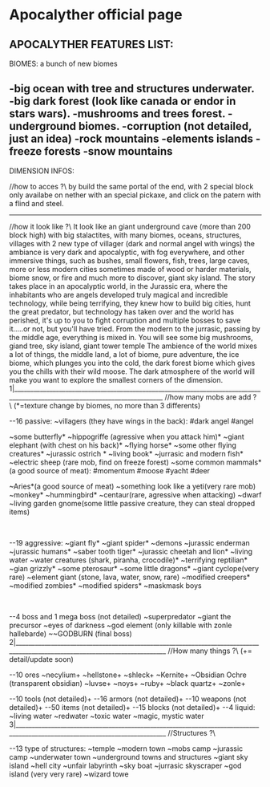 # Apocalyther official page

APOCALYTHER FEATURES LIST:
------------------------------------------------------------------------------
BIOMES:
a bunch of new biomes

-big ocean with tree and structures underwater.
-big dark forest (look like canada or endor in stars wars).
-mushrooms and trees forest.
-underground biomes.
-corruption (not detailed, just an idea)
-rock mountains
-elements islands
-freeze forests
-snow mountains
------------------------------------------------------------------------------
DIMENSION INFOS:

//how to acces ?\\
by build the same portal of the end, with 2 special block only availabe on nether with an special pickaxe, and click on the patern with a flind and steel.
______________________________________________________________________________________________________________________________
//how it look like ?\\
It look like an giant underground cave (more than 200 block high) with big stalactites, with many biomes, oceans, structures, villages with 2 new type of
villager (dark and normal angel with wings) the ambiance is very dark and apocalyptic, with fog everywhere, and other immersive things, such as bushes, small flowers, fish, trees, large caves, more or less modern cities sometimes made
of wood or harder materials, biome snow, or fire and much more to discover, giant sky island.
The story takes place in an apocalyptic world, in the Jurassic era, where the inhabitants who are angels developed truly magical and incredible technology, while being terrifying, they knew how to build big cities, hunt the
great predator, but technology has taken over and the world has perished, it's up to you to fight corruption and multiple bosses to save it.....or not, but you'll have tried.
From the modern to the jurrasic, passing by the middle age, everything is mixed in.
You will see some big mushrooms, giand tree, sky island, giant tower temple
The ambience of the world mixes a lot of things, the middle land, a lot of biome, pure adventure, the ice biome, which plunges you into the cold, the dark forest biome which gives you the chills with their wild moose.
The dark atmosphere of the world will make you want to explore the smallest corners of the dimension.
1|_____________________________________________________________________________________________________________________________
//how many mobs are add ?\\ (*=texture change by biomes, no more than 3 differents)

--16 passive:
~villagers (they have wings in the back):
#dark angel
#angel

~some butterfly*
~hippogriffe (agressive when you attack him)*
~giant elephant (with chest on his back)*
~flying horse*
~some other flying creatures*
~jurassic ostrich *
~living book*
~jurrasic and modern fish*
~electric sheep (rare mob, find on freeze forest)
~some common mammals*(a good source of meat):
#momentum
#moose
#yacht
#deer

~Aries*(a good source of meat)
~something look like a yeti(very rare mob)
~monkey*
~hummingbird*
~centaur(rare, agressive when attacking)
~dwarf
~living garden gnome(some little passive creature, they can steal dropped items)

 

--19 aggressive:
~giant fly*
~giant spider*
~demons
~jurassic enderman
~jurassic humans*
~saber tooth tiger*
~jurassic cheetah and lion*
~living water
~water creatures (shark, piranha, crocodile)*
~terrifying reptilian*
~gian grizzly*
~some pterosaur*
~some little dragons*
~giant cyclope(very rare)
~element giant (stone, lava, water, snow, rare)
~modified creepers*
~modified zombies*
~modified spiders*
~maskmask boys

 

--4 boss and 1 mega boss (not detailed)
~superpredator
~giant the precursor
~eyes of darkness
~god element (only killable with zonle hallebarde)
~~GODBURN (final boss)
2|_____________________________________________________________________________________________________________________________
//How many things ?\\ (+= detail/update soon)

--10 ores
~necylium+
~hellstone+
~shleck+
~Kernite+
~Obsidian Ochre (transparent obsidian)
~luvse+
~noys+
~ruby+
~black quartz+
~zonle+

--10 tools (not detailed)+
--16 armors (not detailed)+
--10 weapons (not detailed)+
--50 items (not detailed)+
--15 blocks (not detailed)+
--4 liquid:
~living water
~redwater
~toxic water
~magic, mystic water
3|_____________________________________________________________________________________________________________________________
//Structures ?\\

--13 type of structures:
~temple
~modern town
~mobs camp
~jurassic camp
~underwater town
~underground towns and structures
~giant sky island
~hell city
~unfair labyrinth
~sky boat
~jurrasic skyscraper
~god island (very very rare)
~wizard towe


